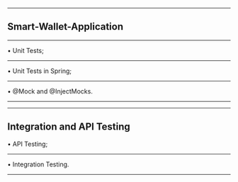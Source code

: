 *******************************************************************
## Smart-Wallet-Application


*******************************************************************
• Unit Tests;
*******************************************************************
• Unit Tests in Spring;
*******************************************************************
• @Mock and @InjectMocks.
*******************************************************************


**********************************************************************************************************************
Integration and API Testing
------------------------------------------------------------------------------------------------------
• API Testing;
**********************************************************************************************************************
• Integration Testing.
**********************************************************************************************************************
